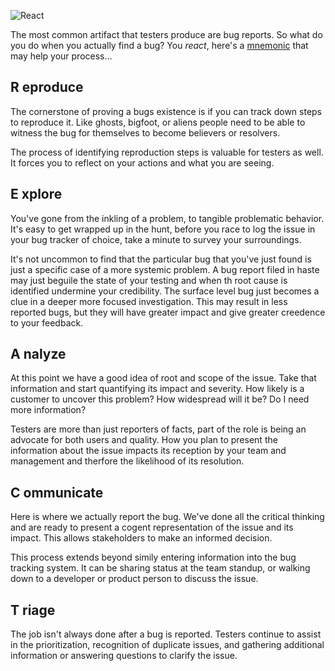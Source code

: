 ![React ](http://www.brendanconnolly.net/wp-content/uploads/2016/10/killItWithFire.png)

The most common artifact that testers produce are bug reports. So what do you do when you actually find a bug?
You *react*, here's a [mnemonic](https://en.wikipedia.org/wiki/Mnemonic) that may help your process...

## **R** eproduce

The cornerstone of proving a bugs existence is if you can track down steps to reproduce it. Like ghosts, bigfoot, or aliens people need to be able to witness the bug for themselves to become believers or resolvers.

The process of identifying reproduction steps is valuable for testers as well. It forces you to reflect on your actions and what you are seeing. 

## **E** xplore

You've gone from the inkling of a problem, to tangible problematic behavior. It's easy to get wrapped up in the hunt, before you race to log the issue in your bug tracker of choice, take a minute to survey your surroundings. 

It's not uncommon to find that the particular bug that you've just found is just a specific case of a more systemic problem. A bug report filed in haste may just beguile the state of your testing and when th root cause is identified undermine your credibility.  The surface level bug just becomes a clue in a deeper more focused investigation. This may result in less reported bugs, but they will have greater impact and give greater creedence to your feedback.


## **A** nalyze

At this point we have a good idea of root and scope of the issue. Take that information and start quantifying its impact and severity. How likely is a customer to uncover this problem? How widespread will it be? Do I need more information? 

Testers are more than just reporters of facts, part of the role is being an advocate for both users and quality. How you plan to present the information about the issue impacts its reception by your team and management and therfore the likelihood of its resolution.

## **C** ommunicate

Here is where we actually report the bug. We've done all the critical thinking and are ready to present a cogent representation of the issue and its impact. This allows stakeholders to make an informed decision. 

This process extends beyond simily entering information into the bug tracking system. It can be sharing status at the team standup, or walking down to a developer or product person to discuss the issue.

## **T** riage

The job isn't always done after a bug is reported. Testers continue to assist in the prioritization, recognition of duplicate issues, and gathering additional information or answering questions to clarify the issue. 



